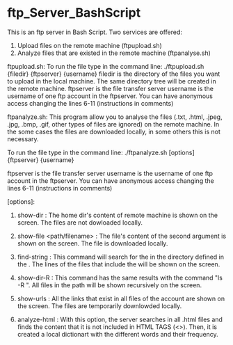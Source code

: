 # ftp_Server_BashScript
This is an ftp server in Bash Script.
Two services are offered:
1. Upload files on the remote machine (ftpupload.sh)
2. Analyze files that are existed in the remote machine (ftpanalyse.sh)

ftpupload.sh:
To run the file type in the command line: ./ftpupload.sh {filedir} {ftpserver} {username}
filedir is the directory of the files you want to upload in the local machine. The same directory tree will be created in the remote machine.
ftpserver is the file transfer server
username is the username of one ftp account in the ftpserver. You can have anonymous access changing the lines 6-11 (instructions in comments)


ftpanalyze.sh:
This program allow you to analyse the files (.txt, .html, .jpeg, .jpg, .bmp, .gif, other types of files are ignored) on the remote machine. In the some cases the files are downloaded locally, in some others this is not necessary. 

To run the file type in the command line: ./ftpanalyze.sh [options] {ftpserver} {username}

ftpserver is the file transfer server
username is the username of one ftp account in the ftpserver. You can have anonymous access changing the lines 6-11 (instructions in comments)

[options]:

1. show-dir : The home dir's content of remote machine is shown on the screen. The files are not dowloaded locally.

2. show-file <path/filename> : The file's content of the second argument is shown on the screen. The file is downloaded locally.

3. find-string <path/> <string> : This command will search for the <string> in the directory defined in the <path/>. The lines of the files that include the <string> will be shown on the screen.

4. show-dir-R <path/> : This command has the same results with the command "ls -R <path/>". All files in the path will be shown  recursively on the screen.

5. show-urls : All the links that exist in all files of the account are shown on the screen. The files are temporarily downlowded locally.

6. analyze-html : With this option, the server searches in all .html files and finds the content that it is not included in HTML TAGS (<>). Then, it is created a local dictionart with the different words and their frequency.

